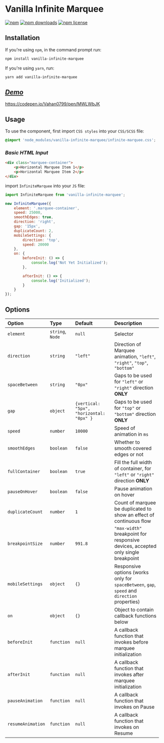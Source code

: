 # Vanilla Infinite Marquee

[![npm](https://img.shields.io/npm/v/react-fast-marquee.svg)](https://www.npmjs.com/package/vanilla-infinite-marquee)
[![npm downloads](https://img.shields.io/npm/dt/react-fast-marquee.svg)](https://www.npmjs.com/package/vanilla-infinite-marquee)
[![npm license](https://img.shields.io/npm/l/react-fast-marquee.svg)](https://www.npmjs.com/package/vanilla-infinite-marquee)

## Installation

If you're using `npm`, in the command prompt run:

```sh
npm install vanilla-infinite-marquee
```

If you're using `yarn`, run:

```sh
yarn add vanilla-infinite-marquee
```

## _[Demo](https://codepen.io/Vahan0799/pen/MWLWbJK)_
https://codepen.io/Vahan0799/pen/MWLWbJK

## Usage
To use the component, first import `CSS styles` into your `CSS/SCSS` file:
```scss
@import 'node_modules/vanilla-infinite-marquee/infinite-marquee.css';
```
### _Basic HTML Input_
```html
<div class="marquee-container">
    <p>Horizontal Marquee Item 1</p>
    <p>Horizontal Marquee Item 2</p>
</div>
```
import `InfiniteMarquee` into your `JS` file:
```jsx
import InfiniteMarquee from 'vanilla-infinite-marquee';

new InfiniteMarquee({
	element: '.marquee-container',
	speed: 25000,
	smoothEdges: true,
	direction: 'right',
	gap: '15px',
	duplicateCount: 2,
	mobileSettings: {
		direction: 'top',
		speed: 20000
	},
	on: {
		beforeInit: () => {
			console.log('Not Yet Initialized');
		},

		afterInit: () => {
			console.log('Initialized');
		}
	}
});
```

## Options
| Option            | Type             | Default                                  | Description                                                                                   |
|:------------------|:-----------------|:-----------------------------------------|:----------------------------------------------------------------------------------------------|
| `element`         | `string`, `Node` | `null`                                   | Selector                                                                                      |
| `direction`       | `string`         | `"left"`                                 | Direction of Marquee animation, `"left"`, `"right"`, `"top"`, `"bottom"`                      |
| `spaceBetween`    | `string`         | `"0px"`                                  | Gaps to be used for `"left"` or `"right"` direction **ONLY**                                  |
| `gap`             | `object`         | `{vertical: "5px", "horizontal: "0px" }` | Gaps to be used for `"top"` or `"bottom"` direction **ONLY**                                  |
| `speed`           | `number`         | `10000`                                  | Speed of animation in `ms`                                                                    |
| `smoothEdges`     | `boolean`        | `false`                                  | Whether to smooth covered edges or not                                                        |
| `fullContainer`   | `boolean`        | `true`                                   | Fill the full width of container, for `"left"` or `"right"` direction **ONLY**                |
| `pauseOnHover`    | `boolean`        | `false`                                  | Pause animation on hover                                                                      |
| `duplicateCount`  | `number`         | `1`                                      | Count of marquee be duplicated to show an effect of continuous flow                           |
| `breakpointSize`  | `number`         | `991.8`                                  | `"max-width"` breakpoint for responsive devices, accepted only single breakpoint              |
| `mobileSettings`  | `object`         | `{}`                                     | Responsive options (works only for `spaceBetween`, `gap`, `speed` and `direction` properties) |
| `on`              | `object`         | `{}`                                     | Object to contain callback functions below                                                    |
| `beforeInit`      | `function`       | `null`                                   | A callback function that invokes before marquee initialization                                |
| `afterInit`       | `function`       | `null`                                   | A callback function that invokes after marquee initialization                                 |
| `pauseAnimation`  | `function`       | `null`                                   | A callback function that invokes on Pause                                                     |
| `resumeAnimation` | `function`       | `null`                                   | A callback function that invokes on Resume                                                    |
